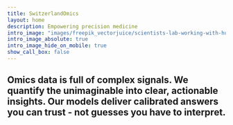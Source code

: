 ```yaml
---
title: SwitzerlandOmics
layout: home
description: Empowering precision medicine
intro_image: "images/freepik_vectorjuice/scientists-lab-working-with-huge-dna-chain-glass-bulb-gene-therapy-gene-transfer-functioning-gene-concept-white-background-bright-vibrant-violet-isolated-illustration_335657-485.jpg"
intro_image_absolute: true
intro_image_hide_on_mobile: true
show_call_box: false
---
```


<!-- # Switzerland Omics -->

<!-- ## Precise, actionable insights, quantified with the highest accuracy to drive informed decisions in precision medicine. -->
<!-- Quantify both known and uncertain evidence into a single, evidence-based conclusion, empowering decision makers to act with full clarity and certainty. -->

<!-- ## Fill the final gap in omics analysis. --> 
## Omics data is full of complex signals. We quantify the unimaginable into clear, actionable insights. Our models deliver calibrated answers you can trust - not guesses you have to interpret.


<!-- Display the countdown timer in an element -->
<p id="demo"></p>

<script>
// Set the date we're counting down to
var countDownDate = new Date("Aug 01, 2025 07:00:00").getTime();

// Update the count down every 1 second
var x = setInterval(function() {

  // Get today's date and time
  var now = new Date().getTime();

  // Find the distance between now and the count down date
  var distance = countDownDate - now;

  // Time calculations for days, hours, minutes and seconds
  var days = Math.floor(distance / (1000 * 60 * 60 * 24));
  var hours = Math.floor((distance % (1000 * 60 * 60 * 24)) / (1000 * 60 * 60));
  var minutes = Math.floor((distance % (1000 * 60 * 60)) / (1000 * 60));
  var seconds = Math.floor((distance % (1000 * 60)) / 1000);

  // Display the result in the element with id="demo"
  document.getElementById("demo").innerHTML = days + "d " + hours + "h "
  + minutes + "m " + seconds + "s ";

  // If the count down is finished, write some text 
  if (distance < 0) {
    clearInterval(x);
    document.getElementById("demo").innerHTML = "Quant II";
  }
}, 1000);
</script>

